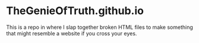 # TheGenieOfTruth.github.io
This is a repo in where I slap together broken HTML files to make something that might resemble a website if you cross your eyes.
